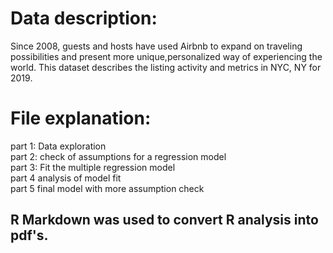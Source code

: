 # Data description: <br />
Since 2008, guests and hosts have used Airbnb to expand on traveling possibilities and present more unique,personalized way of experiencing the world. This dataset describes the listing activity and metrics in NYC,
NY for 2019.

# File explanation: <br />
part 1: Data exploration <br />
part 2: check of assumptions for a regression model <br />
part 3: Fit the multiple regression model <br />
part 4 analysis of model fit <br />
part 5 final model with more assumption check <br />

## R Markdown was used to convert R analysis into pdf's.

